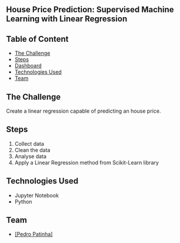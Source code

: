 ## House Price Prediction: Supervised Machine Learning with Linear Regression

## Table of Content
  * [The Challenge](#The-Challenge)
  * [Steps](#steps)
  * [Dashboard](#dashboard)
  * [Technologies Used](#technologies-used)
  * [Team](#team)

## The Challenge
Create a linear regression capable of predicting an house price.

## Steps
1. Collect data
2. Clean the data
3. Analyse data 
4. Apply a Linear Regression method from Scikit-Learn library

## Technologies Used
  * Jupyter Notebook
  * Python

## Team
  * [[Pedro Patinha]](https://www.linkedin.com/in/pedromaiapatinha/)

